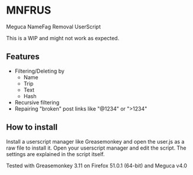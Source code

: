 # MNFRUS
Meguca NameFag Removal UserScript

This is a WIP and might not work as expected.

## Features

 * Filtering/Deleting by
   * Name
   * Trip
   * Text
   * Hash
 * Recursive filtering
 * Repairing "broken" post links like "@1234" or ">1234"

## How to install

Install a userscript manager like Greasemonkey and open the user.js as a raw file to install it. Open your userscript manager and edit the script. 
The settings are explained in the script itself.

Tested with Greasemonkey 3.11 on Firefox 51.0.1 (64-bit) and Meguca v4.0
